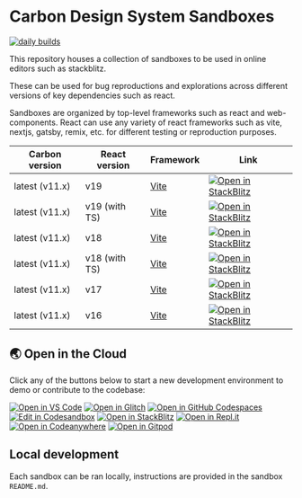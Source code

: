 # Carbon Design System Sandboxes

[![daily builds](https://github.com/carbon-design-system/sandboxes/actions/workflows/daily-builds.yml/badge.svg)](https://github.com/carbon-design-system/sandboxes/actions/workflows/daily-builds.yml)

This repository houses a collection of sandboxes to be used in online editors
such as stackblitz.

These can be used for bug reproductions and explorations across different
versions of key dependencies such as react.

Sandboxes are organized by top-level frameworks such as react and
web-components. React can use any variety of react frameworks such as vite,
nextjs, gatsby, remix, etc. for different testing or reproduction purposes.

| Carbon version | React version | Framework                   | Link                                                                                                                                                                                                     |
| -------------- | ------------- | --------------------------- | -------------------------------------------------------------------------------------------------------------------------------------------------------------------------------------------------------- |
| latest (v11.x) | v19           | [Vite](https://vitejs.dev/) | [![Open in StackBlitz](https://developer.stackblitz.com/img/open_in_stackblitz.svg)](https://stackblitz.com/github/carbon-design-system/sandboxes/tree/main/react/latest/react-19-vite/?preset=node=)    |
| latest (v11.x) | v19 (with TS) | [Vite](https://vitejs.dev/) | [![Open in StackBlitz](https://developer.stackblitz.com/img/open_in_stackblitz.svg)](https://stackblitz.com/github/carbon-design-system/sandboxes/tree/main/react/latest/react-19-vite-ts/?preset=node=) |
| latest (v11.x) | v18           | [Vite](https://vitejs.dev/) | [![Open in StackBlitz](https://developer.stackblitz.com/img/open_in_stackblitz.svg)](https://stackblitz.com/github/carbon-design-system/sandboxes/tree/main/react/latest/react-18-vite/?preset=node=)    |
| latest (v11.x) | v18 (with TS) | [Vite](https://vitejs.dev/) | [![Open in StackBlitz](https://developer.stackblitz.com/img/open_in_stackblitz.svg)](https://stackblitz.com/github/carbon-design-system/sandboxes/tree/main/react/latest/react-18-vite-ts/?preset=node=) |
| latest (v11.x) | v17           | [Vite](https://vitejs.dev/) | [![Open in StackBlitz](https://developer.stackblitz.com/img/open_in_stackblitz.svg)](https://stackblitz.com/github/carbon-design-system/sandboxes/tree/main/react/latest/react-17-vite/?preset=node=)    |
| latest (v11.x) | v16           | [Vite](https://vitejs.dev/) | [![Open in StackBlitz](https://developer.stackblitz.com/img/open_in_stackblitz.svg)](https://stackblitz.com/github/carbon-design-system/sandboxes/tree/main/react/latest/react-16-vite/?preset=node=)    |


## 🌏  Open in the Cloud 
Click any of the buttons below to start a new development environment to demo or contribute to the codebase:

[![Open in VS Code](https://img.shields.io/badge/Open%20in-VS%20Code-blue?logo=visualstudiocode)](https://vscode.dev/github/carbon-design-system/sandboxes)
[![Open in Glitch](https://img.shields.io/badge/Open%20in-Glitch-blue?logo=glitch)](https://glitch.com/edit/#!/import/github/carbon-design-system/sandboxes)
[![Open in GitHub Codespaces](https://github.com/codespaces/badge.svg)](https://codespaces.new/carbon-design-system/sandboxes)
[![Edit in Codesandbox](https://codesandbox.io/static/img/play-codesandbox.svg)](https://codesandbox.io/s/github/carbon-design-system/sandboxes)
[![Open in StackBlitz](https://developer.stackblitz.com/img/open_in_stackblitz.svg)](https://stackblitz.com/github/carbon-design-system/sandboxes)
[![Open in Repl.it](https://replit.com/badge/github/withastro/astro)](https://replit.com/github/carbon-design-system/sandboxes)
[![Open in Codeanywhere](https://codeanywhere.com/img/open-in-codeanywhere-btn.svg)](https://app.codeanywhere.com/#https://github.com/carbon-design-system/sandboxes)
[![Open in Gitpod](https://gitpod.io/button/open-in-gitpod.svg)](https://gitpod.io/#https://github.com/carbon-design-system/sandboxes)

## Local development

Each sandbox can be ran locally, instructions are provided in the sandbox
`README.md`.
